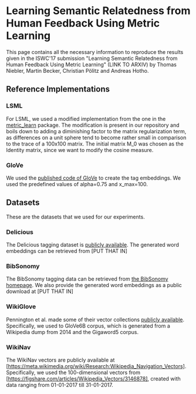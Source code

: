 # Learning Semantic Relatedness from Human Feedback Using Metric Learning

This page contains all the necessary information to reproduce the results given in the ISWC'17 submission
"Learning Semantic Relatedness from Human Feedback Using Metric Learning" (LINK TO ARXIV) by Thomas Niebler, Martin Becker,
Christian Pölitz and Andreas Hotho.

## Reference Implementations
### LSML
For LSML, we used a modified implementation from the one in the [metric_learn](https://github.com/all-umass/metric-learn) package.
The modification is present in our repository and boils down to adding a diminishing factor to the matrix regularization
term, as differences on a unit sphere tend to become rather small in comparison to the trace of a 100x100 matrix.
The initial matrix M_0 was chosen as the Identity matrix, since we want to modify the cosine measure.

### GloVe
We used the [published code of GloVe](https://nlp.stanford.edu/projects/glove/) to create the tag embeddings.
We used the predefined values of alpha=0.75 and x_max=100.

## Datasets
These are the datasets that we used for our experiments.

### Delicious
The Delicious tagging dataset is [publicly available](http://www.zubiaga.org/datasets/socialbm0311).
The generated word embeddings can be retrieved from [PUT THAT IN] 

### BibSonomy
The BibSonomy tagging data can be retrieved from [the BibSonomy homepage](https://www.kde.cs.uni-kassel.de/bibsonomy/dumps/).
We also provide the generated word embeddings as a public download at [PUT THAT IN] 

### WikiGlove
Pennington et al. made some of their vector collections [publicly available](https://nlp.stanford.edu/projects/glove/).
Specifically, we used to GloVe6B corpus, which is generated from a Wikipedia dump from 2014 and the Gigaword5 corpus.

### WikiNav
The WikiNav vectors are publicly available at [https://meta.wikimedia.org/wiki/Research:Wikipedia_Navigation_Vectors].
Specifically, we used the 100-dimensional vectors from [https://figshare.com/articles/Wikipedia_Vectors/3146878], created
with data ranging from 01-01-2017 till 31-01-2017.
